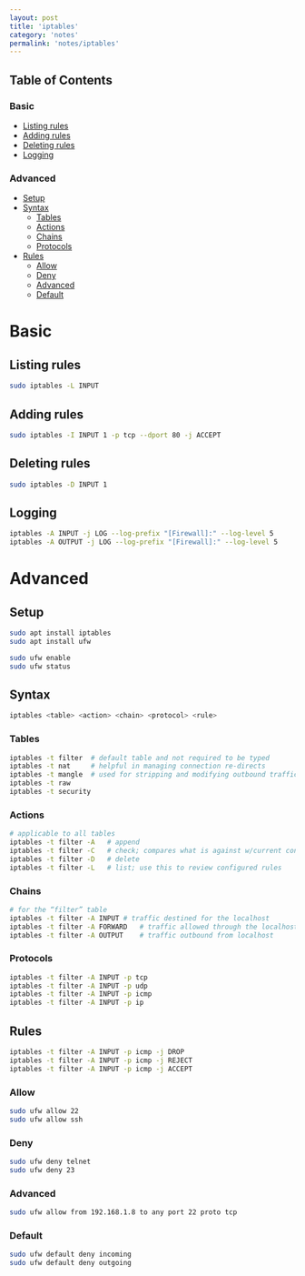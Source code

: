 ```yaml
---
layout: post
title: 'iptables'
category: 'notes'
permalink: 'notes/iptables'
---
```


## Table of Contents
### Basic
* [Listing rules](#listing-rules)
* [Adding rules](#adding-rules)
* [Deleting rules](#deleting-rules)
* [Logging](#logging)
### Advanced
* [Setup](#setup)
* [Syntax](#syntax)
  * [Tables](#tables)
  * [Actions](#actions)
  * [Chains](#chains)
  * [Protocols](#protocols)
* [Rules](#rules)
  * [Allow](#allow)
  * [Deny](#deny)
  * [Advanced](#advanced)
  * [Default](#default)

# Basic
## Listing rules
```bash
sudo iptables -L INPUT
```

## Adding rules
```bash
sudo iptables -I INPUT 1 -p tcp --dport 80 -j ACCEPT
```

## Deleting rules
```bash
sudo iptables -D INPUT 1
```

## Logging
```bash
iptables -A INPUT -j LOG --log-prefix "[Firewall]:" --log-level 5
iptables -A OUTPUT -j LOG --log-prefix "[Firewall]:" --log-level 5
```

# Advanced
## Setup
```bash
sudo apt install iptables
sudo apt install ufw

sudo ufw enable
sudo ufw status
```

## Syntax
```bash
iptables <table> <action> <chain> <protocol> <rule>
```

### Tables 
```bash
iptables -t filter	# default table and not required to be typed
iptables -t nat 	# helpful in managing connection re-directs 
iptables -t mangle	# used for stripping and modifying outbound traffic
iptables -t raw
iptables -t security
```

### Actions 
```bash
# applicable to all tables
iptables -t filter -A 	# append
iptables -t filter -C	# check; compares what is against w/current config
iptables -t filter -D 	# delete
iptables -t filter -L	# list; use this to review configured rules
```

### Chains   
```bash
# for the “filter” table
iptables -t filter -A INPUT	# traffic destined for the localhost
iptables -t filter -A FORWARD	# traffic allowed through the localhost
iptables -t filter -A OUTPUT	# traffic outbound from localhost
```

### Protocols
```bash
iptables -t filter -A INPUT -p tcp
iptables -t filter -A INPUT -p udp
iptables -t filter -A INPUT -p icmp
iptables -t filter -A INPUT -p ip 
```

## Rules
```bash
iptables -t filter -A INPUT -p icmp -j DROP
iptables -t filter -A INPUT -p icmp -j REJECT
iptables -t filter -A INPUT -p icmp -j ACCEPT
```

### Allow
```bash
sudo ufw allow 22
sudo ufw allow ssh
```

### Deny
```bash
sudo ufw deny telnet
sudo ufw deny 23
```

### Advanced
```bash
sudo ufw allow from 192.168.1.8 to any port 22 proto tcp
```

### Default
```bash
sudo ufw default deny incoming
sudo ufw default deny outgoing
```
